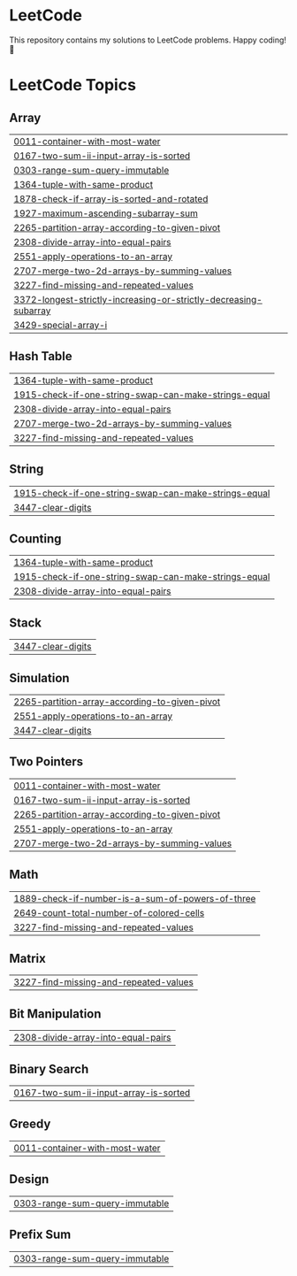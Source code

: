 # LeetCode

This repository contains my solutions to LeetCode problems.
Happy coding! 🚀


<!---LeetCode Topics Start-->
# LeetCode Topics
## Array
|  |
| ------- |
| [0011-container-with-most-water](https://github.com/Dhrishita/Leetcode-solutions/tree/master/0011-container-with-most-water) |
| [0167-two-sum-ii-input-array-is-sorted](https://github.com/Dhrishita/Leetcode-solutions/tree/master/0167-two-sum-ii-input-array-is-sorted) |
| [0303-range-sum-query-immutable](https://github.com/Dhrishita/Leetcode-solutions/tree/master/0303-range-sum-query-immutable) |
| [1364-tuple-with-same-product](https://github.com/Dhrishita/Leetcode-solutions/tree/master/1364-tuple-with-same-product) |
| [1878-check-if-array-is-sorted-and-rotated](https://github.com/Dhrishita/Leetcode-solutions/tree/master/1878-check-if-array-is-sorted-and-rotated) |
| [1927-maximum-ascending-subarray-sum](https://github.com/Dhrishita/Leetcode-solutions/tree/master/1927-maximum-ascending-subarray-sum) |
| [2265-partition-array-according-to-given-pivot](https://github.com/Dhrishita/Leetcode-solutions/tree/master/2265-partition-array-according-to-given-pivot) |
| [2308-divide-array-into-equal-pairs](https://github.com/Dhrishita/Leetcode-solutions/tree/master/2308-divide-array-into-equal-pairs) |
| [2551-apply-operations-to-an-array](https://github.com/Dhrishita/Leetcode-solutions/tree/master/2551-apply-operations-to-an-array) |
| [2707-merge-two-2d-arrays-by-summing-values](https://github.com/Dhrishita/Leetcode-solutions/tree/master/2707-merge-two-2d-arrays-by-summing-values) |
| [3227-find-missing-and-repeated-values](https://github.com/Dhrishita/Leetcode-solutions/tree/master/3227-find-missing-and-repeated-values) |
| [3372-longest-strictly-increasing-or-strictly-decreasing-subarray](https://github.com/Dhrishita/Leetcode-solutions/tree/master/3372-longest-strictly-increasing-or-strictly-decreasing-subarray) |
| [3429-special-array-i](https://github.com/Dhrishita/Leetcode-solutions/tree/master/3429-special-array-i) |
## Hash Table
|  |
| ------- |
| [1364-tuple-with-same-product](https://github.com/Dhrishita/Leetcode-solutions/tree/master/1364-tuple-with-same-product) |
| [1915-check-if-one-string-swap-can-make-strings-equal](https://github.com/Dhrishita/Leetcode-solutions/tree/master/1915-check-if-one-string-swap-can-make-strings-equal) |
| [2308-divide-array-into-equal-pairs](https://github.com/Dhrishita/Leetcode-solutions/tree/master/2308-divide-array-into-equal-pairs) |
| [2707-merge-two-2d-arrays-by-summing-values](https://github.com/Dhrishita/Leetcode-solutions/tree/master/2707-merge-two-2d-arrays-by-summing-values) |
| [3227-find-missing-and-repeated-values](https://github.com/Dhrishita/Leetcode-solutions/tree/master/3227-find-missing-and-repeated-values) |
## String
|  |
| ------- |
| [1915-check-if-one-string-swap-can-make-strings-equal](https://github.com/Dhrishita/Leetcode-solutions/tree/master/1915-check-if-one-string-swap-can-make-strings-equal) |
| [3447-clear-digits](https://github.com/Dhrishita/Leetcode-solutions/tree/master/3447-clear-digits) |
## Counting
|  |
| ------- |
| [1364-tuple-with-same-product](https://github.com/Dhrishita/Leetcode-solutions/tree/master/1364-tuple-with-same-product) |
| [1915-check-if-one-string-swap-can-make-strings-equal](https://github.com/Dhrishita/Leetcode-solutions/tree/master/1915-check-if-one-string-swap-can-make-strings-equal) |
| [2308-divide-array-into-equal-pairs](https://github.com/Dhrishita/Leetcode-solutions/tree/master/2308-divide-array-into-equal-pairs) |
## Stack
|  |
| ------- |
| [3447-clear-digits](https://github.com/Dhrishita/Leetcode-solutions/tree/master/3447-clear-digits) |
## Simulation
|  |
| ------- |
| [2265-partition-array-according-to-given-pivot](https://github.com/Dhrishita/Leetcode-solutions/tree/master/2265-partition-array-according-to-given-pivot) |
| [2551-apply-operations-to-an-array](https://github.com/Dhrishita/Leetcode-solutions/tree/master/2551-apply-operations-to-an-array) |
| [3447-clear-digits](https://github.com/Dhrishita/Leetcode-solutions/tree/master/3447-clear-digits) |
## Two Pointers
|  |
| ------- |
| [0011-container-with-most-water](https://github.com/Dhrishita/Leetcode-solutions/tree/master/0011-container-with-most-water) |
| [0167-two-sum-ii-input-array-is-sorted](https://github.com/Dhrishita/Leetcode-solutions/tree/master/0167-two-sum-ii-input-array-is-sorted) |
| [2265-partition-array-according-to-given-pivot](https://github.com/Dhrishita/Leetcode-solutions/tree/master/2265-partition-array-according-to-given-pivot) |
| [2551-apply-operations-to-an-array](https://github.com/Dhrishita/Leetcode-solutions/tree/master/2551-apply-operations-to-an-array) |
| [2707-merge-two-2d-arrays-by-summing-values](https://github.com/Dhrishita/Leetcode-solutions/tree/master/2707-merge-two-2d-arrays-by-summing-values) |
## Math
|  |
| ------- |
| [1889-check-if-number-is-a-sum-of-powers-of-three](https://github.com/Dhrishita/Leetcode-solutions/tree/master/1889-check-if-number-is-a-sum-of-powers-of-three) |
| [2649-count-total-number-of-colored-cells](https://github.com/Dhrishita/Leetcode-solutions/tree/master/2649-count-total-number-of-colored-cells) |
| [3227-find-missing-and-repeated-values](https://github.com/Dhrishita/Leetcode-solutions/tree/master/3227-find-missing-and-repeated-values) |
## Matrix
|  |
| ------- |
| [3227-find-missing-and-repeated-values](https://github.com/Dhrishita/Leetcode-solutions/tree/master/3227-find-missing-and-repeated-values) |
## Bit Manipulation
|  |
| ------- |
| [2308-divide-array-into-equal-pairs](https://github.com/Dhrishita/Leetcode-solutions/tree/master/2308-divide-array-into-equal-pairs) |
## Binary Search
|  |
| ------- |
| [0167-two-sum-ii-input-array-is-sorted](https://github.com/Dhrishita/Leetcode-solutions/tree/master/0167-two-sum-ii-input-array-is-sorted) |
## Greedy
|  |
| ------- |
| [0011-container-with-most-water](https://github.com/Dhrishita/Leetcode-solutions/tree/master/0011-container-with-most-water) |
## Design
|  |
| ------- |
| [0303-range-sum-query-immutable](https://github.com/Dhrishita/Leetcode-solutions/tree/master/0303-range-sum-query-immutable) |
## Prefix Sum
|  |
| ------- |
| [0303-range-sum-query-immutable](https://github.com/Dhrishita/Leetcode-solutions/tree/master/0303-range-sum-query-immutable) |
<!---LeetCode Topics End-->